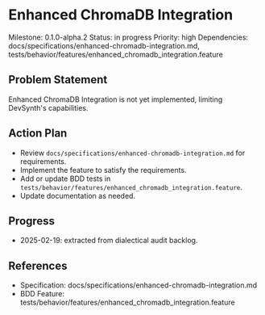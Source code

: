# Enhanced ChromaDB Integration
Milestone: 0.1.0-alpha.2
Status: in progress
Priority: high
Dependencies: docs/specifications/enhanced-chromadb-integration.md, tests/behavior/features/enhanced_chromadb_integration.feature

## Problem Statement
Enhanced ChromaDB Integration is not yet implemented, limiting DevSynth's capabilities.


## Action Plan
- Review `docs/specifications/enhanced-chromadb-integration.md` for requirements.
- Implement the feature to satisfy the requirements.
- Add or update BDD tests in `tests/behavior/features/enhanced_chromadb_integration.feature`.
- Update documentation as needed.

## Progress
- 2025-02-19: extracted from dialectical audit backlog.

## References
- Specification: docs/specifications/enhanced-chromadb-integration.md
- BDD Feature: tests/behavior/features/enhanced_chromadb_integration.feature
